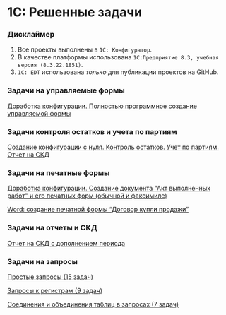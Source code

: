 # 1С: Решенные задачи
### Дисклаймер
1. Все проекты выполнены в `1С: Конфигуратор`.
2. В качестве платформы использована `1С:Предприятие 8.3, учебная версия (8.3.22.1851)`.
3. `1С: EDT` использована *только* для публикации проектов на GitHub.
### Задачи на управляемые формы
[Доработка конфигурации. Полностью программное создание управляемой формы](https://github.com/anton-petrunov/1C/tree/problem_14)

### Задачи контроля остатков и учета по партиям
[Создание конфигурации с нуля. Контроль остатков. Учет по партиям. Отчет на СКД](https://github.com/anton-petrunov/1C/tree/problem_27_5)
### Задачи на печатные формы

[Доработка конфигурации. Создание документа "Акт выполненных работ" и его печатных форм (обычной и факсимиле)](https://github.com/anton-petrunov/1C/tree/problem_28)

[Word: создание печатной формы “Договор купли продажи”](https://github.com/anton-petrunov/1C/tree/problem_29)

### Задачи на отчеты и СКД
[Отчет на СКД с дополнением периода](https://github.com/anton-petrunov/1C/tree/problem_34)

### Задачи на запросы
[Простые запросы (15 задач)](https://github.com/anton-petrunov/1C/tree/problem_20)

[Запросы к регистрам (9 задач)](https://github.com/anton-petrunov/1C/tree/problem_21)

[Соединения и объединения таблиц в запросах (7 задач)](https://github.com/anton-petrunov/1C/tree/problem_22)
